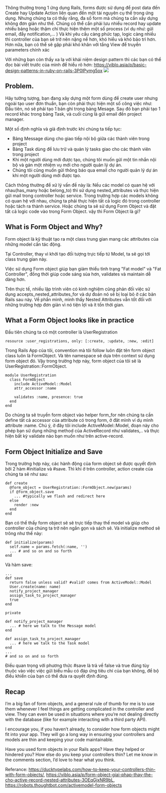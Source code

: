 Thông thường trong 1 ứng dụng Rails, forms được sử dụng để post data đến Create hay Update Action liên quan đến một tài nguyên cụ thể trong ứng dụng. Nhưng chúng ta có thấy rằng, đa số form mà chúng ta cần xây dựng không đơn giản như thế. Chúng có thể cần phải lưu nhiều record hay update nhiều bảng hoặc thậm chí thực hiện thêm một số process (ví dụ như: gửi email, đẩy notification,... ) Và khi yêu cầu càng phức tạp, logic càng nhiều thì controller của bạn sẽ trở nên nặng nề hơn, khó hiểu và khó bảo trì hơn. Hơn nữa, bạn có thể sẽ gặp phải khó khăn với tầng View để truyền parameters chính xác

Với những bạn còn thấy xa lạ với khái niệm design pattern thì các bạn có thể đọc bài viết trước của mình để hiểu rõ hơn: https://viblo.asia/p/basic-design-patterns-in-ruby-on-rails-3P0lPymg5ox
![](https://images.viblo.asia/a8e12b0c-0268-4070-8295-56a88056a52b.png)
## Problem.
Hãy tưởng tượng, bạn đang xây dựng một form dùng để create user nhưng ngoài tạo user đơn thuần, bạn còn phải thực hiện một số công việc như: Đầu tiên, nó sẽ phải tạo 1 bản ghi trong bảng Mesage. Sau đó bạn phải tạo 1 record khác trong bảng Task, và cuối cùng là gửi email đến project manager.

Một số định nghĩa và giả định trước khi chúng ta tiếp tục:

*  Bảng Message dùng cho giao tiếp nội bộ giữa các thành viên trong project
*  Bảng Task dùng để lưu trữ và quản lý tasks giao cho các thành viên trong project
*  Khi một người dùng mới được tạo, chúng tôi muốn gửi một tin nhắn nội bộ và gán một nhiệm vụ mới cho người quản lý dự án.
*  Chúng tôi cũng muốn gửi thông báo qua email cho người quản lý dự án khi một người dùng mới được tạo.

Cách thông thường để xử lý vấn đề này là: Nếu các model có quan hệ với nhau(has_many hoặc belong_to) thì sử dụng nested_attributes và thực hiện gửi mail trong controller hoặc service. Trong trường hợp các models không có quan hệ với nhau, chúng ta phải thực hiện tất cả logic đó trong controller hoặc tách ra thành service. Hoặc chúng ta sẽ sử dụng Form Object và đặt tất cả logic code vào trong Form Object.
vậy thì Form Object là gì?

## What is Form Object and Why?

Form object là kỹ thuật tạo ra một class trung gian mang các attributes của những model cần tác động.

Tại Controller, thay vì khởi tạo đối tượng trực tiếp từ Model, ta sẽ gọi tới class trung gian này.

Việc sử dụng Form object giúp bạn giảm thiểu tình trạng "Fat model" và "Fat Controller", đồng thời giúp code sáng sủa hơn, validates và maintain dễ dàng hơn.

Trên thực tế, nhiều lập trình viên có kinh nghiệm cũng phản đối việc sử dụng accepts_nested_attributes_for và dự đoán nó sẽ bị loại bỏ ở các bản Rails sau này. Về phần mình, mình thấy Nested Attributes vẫn tốt đối với những trường hợp đơn giản vì nó tiện lợi và ít tốn thời gian.

## What a Form Object looks like in practice
Đầu tiên chúng ta có một controller là UserRegistration
```
resource :user_registrations, only: [:create, :update, :new, :edit] 
```
Trong Rails App của tôi, convention mà tôi follow luôn đặt tên form object class luôn là FormObject. Và tên namespace sẽ dựa trên context sử dụng form object đó. Vậy trong trường hợp này, form object của tôi sẽ là UserRegistration::FormObject.
```
module UserRegistration
  class FormObject
    include ActiveModel::Model
    attr_accessor :name
    
    validates :name, presence: true
  end
end
```
Do chúng ta sẽ truyền form object vào helper form_for nên chúng ta cần define tất cả accessor của attribute có trong form, ở đât mình ví dụ mình attribute :name. Chú ý, ở đây tôi include ActiveModel::Model, đoạn này cho phép bạn sử dụng những method của ActiveRecord như validates,.. và thực hiện bất kỳ validate nào bạn muốn như trên active-record.

## Form Object Initialize and Save

Trong trường hợp này, các hành động của form object sẽ được quyết định bởi 2 hàm #initialize và #save. Thì khi ở trên controller, action create của chúng ta sẽ như sau:
```
def create
  @form_object = UserRegistration::FormObject.new(params)
  if @form_object.save
    ... #typically we flash and redirect here
  else
    render :new
  end
end
```
Bạn có thể thấy form object sẽ sẽ trực tiếp thay thế model và giúp cho controller của chúng ta trở nên ngắn gọn và sách sẽ.
Và initialize method sẽ trông như thế này:
```
def initialize(params)
  self.name = params.fetch(:name, '')
  ... # and so on and so forth
end
```
Và hàm save:
```
...
def save
  return false unless valid? #valid? comes from ActiveModel::Model
  User.create(name: name)
  notify_project_manager
  assign_task_to_project_manager
  true
end

private

def notify_project_manager
  ... # here we talk to the Message model
end

def assign_task_to_project_manager
  ... # here we talk to the Task model
end
...
# and so on and so forth
```
Điều quan trọng với phương thức #save là trả về false và true đúng tùy thuộc vào việc việc gửi biểu mẫu có đáp ứng tiêu chí của bạn không, để bộ điều khiển của bạn có thể đưa ra quyết định đúng.

## Recap
I’m a big fan of form objects, and a general rule of thumb for me is to use them whenever I feel things are getting complicated in the controller and view. They can even be used in situations where you’re not dealing directly with the database (like for example interacting with a third party API).

I encourage you, if you haven’t already, to consider how form objects might fit into your app. They will go a long way in ensuring your controllers and models are thin and keeping your code maintainable.

Have you used form objects in your Rails apps? Have they helped or hindered you? How else do you keep your controllers thin? Let me know in the comments section, I’d love to hear what you think.

Referance: https://ducktypelabs.com/how-to-keep-your-controllers-thin-with-form-objects/,
https://viblo.asia/p/form-object-giai-phap-thay-the-cho-active-record-nested-attributes-3OEqGjxNR9bL,
https://robots.thoughtbot.com/activemodel-form-objects